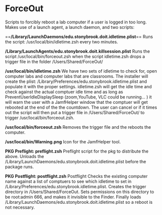 # ForceOut
 Scripts to forcibly reboot a lab computer if a user is logged in too long.
 Makes use of a launch agent, a launch daemon, and two scripts:

==**/Library/LaunchDaemons/edu.stonybrook.doit.idletime.plist**==
	Runs the script: /usr/local/bin/idletime.zsh every two minutes.

**/Library/LaunchAgents/edu.stonybrook.doit.killsession.plist**
	Runs the script /usr/local/bin/forceout.zsh when the script idletime.zsh drops a trigger file in the folder /Users/Shared/ForceOut/

**/usr/local/bin/idletime.zsh**
	We have two sets of idletime to check for, open computer labs and computer labs that are classrooms. The installer will create the plist: /Library/Preferences/edu.stonybrook.idletime.plist and populate it with the proper settings. idletime.zsh will get the idle time and check against the actual comptuer idle time and as long as PreventUserIdleDisplaySleep (zoom,YouTube, VLC could be running... ) it will warn the user with a JamfHelper window that the comptuer will get rebooted at the end of the the countdown. The user can cancel or if it times out the script will then put a trigger file in /Users/Shared/ForceOut/ to trigger /usr/local/bin/forceout.zsh.

**/usr/local/bin/forceout.zsh**
	Removes the trigger file and the reboots the computer.
	
**/usr/local/bin/Warning.png**
	Icon for the JamfHelper tool.
	
**PKG Preflight: preflight.zsh**
	Preflight script for the pkg to distribute the above. Unloads the /Library/LaunchDaemons/edu.stonybrook.doit.idletime.plist before the package runs.
	
**PKG Postflight: postflight.zsh**
	Postflight Checks the existing computer name against a list of comptuers to see which idletime to set in /Library/Preferences/edu.stonybrook.idletime.plist. Creates the trigger directory in /Users/Shared/ForceOut. Sets permissions on this directory to be root:admin 666, and makes it invisible to the Finder. Finally loads /Library/LaunchDaemons/edu.stonybrook.doit.idletime.plist so a reboot is not necessary.

